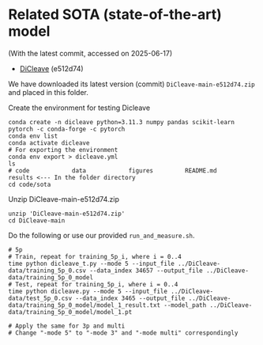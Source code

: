 # Related SOTA (state-of-the-art) model 
(With the latest commit, accessed on 2025-06-17)
<!-- - [DiCleavePlus](https://github.com/MGuard0303/DiCleavePlus) (42f4853) -->
- [DiCleave](https://github.com/MGuard0303/DiCleave) (e512d74)
<!-- - [ReCGBM](https://github.com/ryuu90/ReCGBM) (018f7a7) -->

We have downloaded its latest version (commit) `DiCleave-main-e512d74.zip` and placed in this folder.

Create the environment for testing Dicleave
```
conda create -n dicleave python=3.11.3 numpy pandas scikit-learn pytorch -c conda-forge -c pytorch
conda env list
conda activate dicleave
# For exporting the environment
conda env export > dicleave.yml
ls
# code            data            figures         README.md       results <--- In the folder directory
cd code/sota
```

Unzip DiCleave-main-e512d74.zip
``` 
unzip 'DiCleave-main-e512d74.zip'
cd DiCleave-main
```

Do the following or use our provided ```run_and_measure.sh```.
```
# 5p
# Train, repeat for training_5p_i, where i = 0..4
time python dicleave_t.py --mode 5 --input_file ../DiCleave-data/training_5p_0.csv --data_index 34657 --output_file ../DiCleave-data/training_5p_0_model
# Test, repeat for training_5p_i, where i = 0..4
time python dicleave.py --mode 5 --input_file ../DiCleave-data/test_5p_0.csv --data_index 3465 --output_file ../DiCleave-data/training_5p_0_model/model_1_result.txt --model_path ../DiCleave-data/training_5p_0_model/model_1.pt

# Apply the same for 3p and multi
# Change "-mode 5" to "-mode 3" and "-mode multi" correspondingly 
```